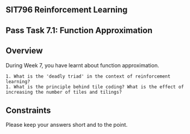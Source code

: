 ## SIT796 Reinforcement Learning

## Pass Task 7.1: Function Approximation

## Overview

During Week 7, you have learnt about function approximation.

    1. What is the 'deadly triad' in the context of reinforcement learning?
    1. What is the principle behind tile coding? What is the effect of increasing the number of tiles and tilings?

## Constraints

Please keep your answers short and to the point.
